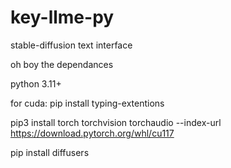 # key-llme-py
stable-diffusion text interface

oh boy the dependances

python 3.11+

for cuda:
pip install typing-extentions

pip3 install torch torchvision torchaudio --index-url https://download.pytorch.org/whl/cu117

pip install diffusers
